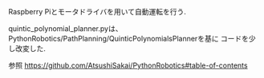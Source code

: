 Raspberry Piとモータドライバを用いて自動運転を行う.

quintic_polynomial_planner.pyは、
PythonRobotics/PathPlanning/QuinticPolynomialsPlannerを基に
コードを少し改変した.

参照 https://github.com/AtsushiSakai/PythonRobotics#table-of-contents
